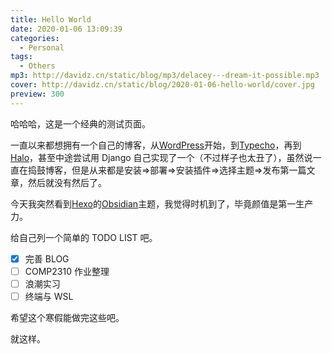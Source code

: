 ```yaml
---
title: Hello World
date: 2020-01-06 13:09:39
categories:
  - Personal
tags:
  - Others
mp3: http://davidz.cn/static/blog/mp3/delacey---dream-it-possible.mp3
cover: http://davidz.cn/static/blog/2020-01-06-hello-world/cover.jpg
preview: 300
---
```


哈哈哈，这是一个经典的测试页面。

一直以来都想拥有一个自己的博客，从[WordPress](https://wordpress.org/)开始，到[Typecho](http://typecho.org/)，再到[Halo](https://halo.run/)，甚至中途尝试用 Django 自己实现了一个（不过样子也太丑了），虽然说一直在捣鼓博客，但是从来都是安装=>部署=>安装插件=>选择主题=>发布第一篇文章，然后就没有然后了。

今天我突然看到[Hexo](https://hexo.io/)的[Obsidian](https://github.com/TriDiamond/hexo-theme-obsidian)主题，我觉得时机到了，毕竟颜值是第一生产力。

给自己列一个简单的 TODO LIST 吧。

- [x] 完善 BLOG
- [ ] COMP2310 作业整理
- [ ] 浪潮实习
- [ ] 终端与 WSL

希望这个寒假能做完这些吧。

就这样。
